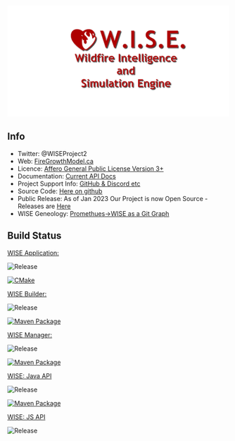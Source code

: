 ![WISE social image](https://raw.githubusercontent.com/WISE-Developers/Project_issues/main/wiserepo.png)

## Info
- Twitter: @WISEProject2
- Web: [FireGrowthModel.ca](https://firegrowthmodel.ca/pages/wise_overview_e.html)
- Licence: [Affero General Public License Version 3+](https://www.gnu.org/licenses/agpl-3.0.en.html)
- Documentation: [Current API Docs](https://firegrowthmodel.ca/pages/wise_documentation_e.html)
- Project Support Info: [GitHub & Discord etc](https://firegrowthmodel.ca/pages/wise_support_e.html)
- Source Code: [Here on github](https://github.com/WISE-Developers/WISE_Application)
- Public Release: As of Jan 2023 Our Project is now Open Source - Releases are [Here](https://github.com/WISE-Developers/WISE_Application/releases)
- WISE Geneology: [Promethues->WISE as a Git Graph](https://github.com/WISE-Developers/Project_issues/blob/main/geneology.md)

## Build Status

[WISE Application:](https://github.com/WISE-Developers/WISE_Application/releases)

![Release](https://img.shields.io/github/v/release/WISE-Developers/WISE_Application?display_name=tag)

[![CMake](https://github.com/WISE-Developers/WISE_Application/actions/workflows/cmake.yml/badge.svg?branch=main)](https://github.com/WISE-Developers/WISE_Application/actions/workflows/cmake.yml)

[WISE Builder:](https://github.com/WISE-Developers/WISE_Builder_Component/releases)

![Release](https://img.shields.io/github/v/release/WISE-Developers/WISE_Builder_Component?display_name=tag)

[![Maven Package](https://github.com/WISE-Developers/WISE_Builder_Component/actions/workflows/maven-publish.yml/badge.svg)](https://github.com/WISE-Developers/WISE_Builder_Component/actions/workflows/maven-publish.yml)

[WISE Manager:](https://github.com/WISE-Developers/WISE_Manager_Component/releases)

![Release](https://img.shields.io/github/v/release/WISE-Developers/WISE_Manager_Component?display_name=tag)

[![Maven Package](https://github.com/WISE-Developers/WISE_Manager_Component/actions/workflows/maven-publish.yml/badge.svg)](https://github.com/WISE-Developers/WISE_Manager_Component/actions/workflows/maven-publish.yml)

[WISE: Java API](https://github.com/WISE-Developers/WISE_Java_API/releases)

![Release](https://img.shields.io/github/v/release/WISE-Developers/WISE_Java_API?display_name=tag)

[![Maven Package](https://github.com/WISE-Developers/WISE_Java_API/actions/workflows/maven-publish.yml/badge.svg)](https://github.com/WISE-Developers/WISE_Java_API/actions/workflows/maven-publish.yml)

[WISE: JS API](https://github.com/WISE-Developers/WISE_JS_API/releases)

![Release](https://img.shields.io/github/v/release/WISE-Developers/WISE_JS_API?display_name=tag)
